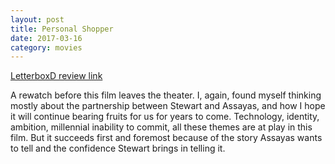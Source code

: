```yaml
---
layout: post
title: Personal Shopper 
date: 2017-03-16
category: movies
---
```

 
[LetterboxD review link](https://letterboxd.com/samarthbhaskar/film/personal-shopper/1/)

A rewatch before this film leaves the theater. I, again, found myself thinking mostly about the partnership between Stewart and Assayas, and how I hope it will continue bearing fruits for us for years to come. Technology, identity, ambition, millennial inability to commit, all these themes are at play in this film. But it succeeds first and foremost because of the story Assayas wants to tell and the confidence Stewart brings in telling it.